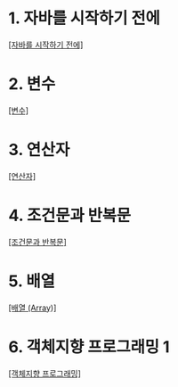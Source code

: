 # 1. 자바를 시작하기 전에

[[자바를 시작하기 전에]](https://github.com/mildsalmon/Study/blob/master/JAVA/%EC%9E%90%EB%B0%94%EB%A5%BC%20%EC%8B%9C%EC%9E%91%ED%95%98%EA%B8%B0%20%EC%A0%84%EC%97%90.md)

# 2. 변수

[[변수]](https://github.com/mildsalmon/Study/blob/master/JAVA/%EB%B3%80%EC%88%98.md)

# 3. 연산자

[[연산자]](https://github.com/mildsalmon/Study/blob/master/JAVA/%EC%97%B0%EC%82%B0%EC%9E%90.md)

# 4. 조건문과 반복문

[[조건문과 반복문]](https://github.com/mildsalmon/Study/blob/master/JAVA/%EC%A1%B0%EA%B1%B4%EB%AC%B8%EA%B3%BC%20%EB%B0%98%EB%B3%B5%EB%AC%B8.md)

# 5. 배열

[[배열 (Array)]](https://github.com/mildsalmon/Study/blob/master/JAVA/%EB%B0%B0%EC%97%B4%20(Array).md)

# 6. 객체지향 프로그래밍 1

[[객체지향 프로그래밍]](https://github.com/mildsalmon/Study/blob/master/JAVA/%EA%B0%9D%EC%B2%B4%EC%A7%80%ED%96%A5%20%ED%94%84%EB%A1%9C%EA%B7%B8%EB%9E%98%EB%B0%8D.md)
